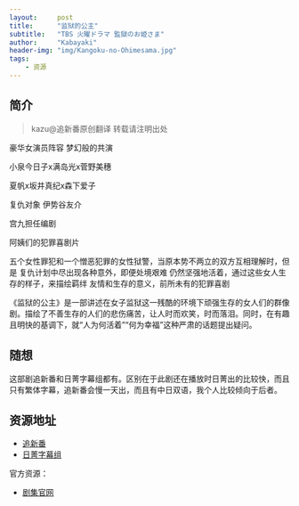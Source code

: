 ```yaml
---
layout:     post
title:      "监狱的公主"
subtitle:   "TBS 火曜ドラマ 監獄のお姫さま"
author:     "Kabayaki"
header-img: "img/Kangoku-no-Ohimesama.jpg"
tags:
    - 资源
---
```


## 简介
>kazu@追新番原创翻译 转载请注明出处

豪华女演员阵容 梦幻般的共演

小泉今日子x满岛光x菅野美穗

夏帆x坂井真纪x森下爱子

复仇对象 伊势谷友介

宫九担任编剧 

阿姨们的犯罪喜剧片

五个女性罪犯和一个憎恶犯罪的女性狱警，当原本势不两立的双方互相理解时，但是 复仇计划中尽出现各种意外，即便处境艰难 仍然坚强地活着，通过这些女人生存的样子，来描绘羁绊 友情和生存的意义，前所未有的犯罪喜剧

《监狱的公主》是一部讲述在女子监狱这一残酷的环境下顽强生存的女人们的群像剧。描绘了不善生存的人们的悲伤痛苦，让人时而欢笑，时而落泪。同时，在有趣且明快的基调下，就“人为何活着”“何为幸福”这种严肃的话题提出疑问。

## 随想

这部剧追新番和日菁字幕组都有。区别在于此剧还在播放时日菁出的比较快，而且只有繁体字幕，追新番会慢一天出，而且有中日双语，我个人比较倾向于后者。

## 资源地址

* [追新番](http://www.zhuixinfan.com/viewtvplay-816.html)   
* [日菁字幕组](http://www.mytvbt.net/viewthread.php?tid=3696&extra=page%3D1)

官方资源：

* [剧集官网](http://www.tbs.co.jp/pripri-TBS/)
